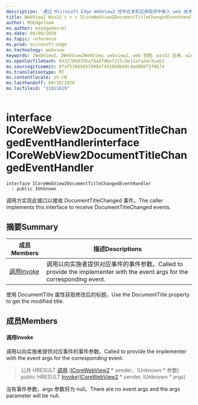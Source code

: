 ```yaml
---
description: '通过 Microsoft Edge WebView2 控件在本机应用程序中嵌入 web 技术 (HTML、CSS 和 JavaScript) '
title: WebView2 Win32 c + + ICoreWebView2DocumentTitleChangedEventHandler
author: MSEdgeTeam
ms.author: msedgedevrel
ms.date: 09/09/2020
ms.topic: reference
ms.prod: microsoft-edge
ms.technology: webview
keywords: IWebView2、IWebView2WebView、webview2、web 视图、win32 应用、win32、edge、ICoreWebView2、ICoreWebView2Controller、浏览器控件、边缘 html、ICoreWebView2DocumentTitleChangedEventHandler
ms.openlocfilehash: 9332786935ba79adfd6ef215c9e11afa24c5ceb2
ms.sourcegitcommit: 0faf538d5033508af4320b9b89c4ed99872f0574
ms.translationtype: MT
ms.contentlocale: zh-CN
ms.lasthandoff: 09/10/2020
ms.locfileid: "11011619"
---
```

# <span data-ttu-id="9ea1b-104">interface ICoreWebView2DocumentTitleChangedEventHandler</span><span class="sxs-lookup"><span data-stu-id="9ea1b-104">interface ICoreWebView2DocumentTitleChangedEventHandler</span></span> 

```
interface ICoreWebView2DocumentTitleChangedEventHandler
  : public IUnknown
```

<span data-ttu-id="9ea1b-105">调用方实现此接口以接收 DocumentTitleChanged 事件。</span><span class="sxs-lookup"><span data-stu-id="9ea1b-105">The caller implements this interface to receive DocumentTitleChanged events.</span></span>

## <span data-ttu-id="9ea1b-106">摘要</span><span class="sxs-lookup"><span data-stu-id="9ea1b-106">Summary</span></span>

 <span data-ttu-id="9ea1b-107">成员</span><span class="sxs-lookup"><span data-stu-id="9ea1b-107">Members</span></span>                        | <span data-ttu-id="9ea1b-108">描述</span><span class="sxs-lookup"><span data-stu-id="9ea1b-108">Descriptions</span></span>
--------------------------------|---------------------------------------------
[<span data-ttu-id="9ea1b-109">调用</span><span class="sxs-lookup"><span data-stu-id="9ea1b-109">Invoke</span></span>](#invoke) | <span data-ttu-id="9ea1b-110">调用以向实施者提供对应事件的事件参数。</span><span class="sxs-lookup"><span data-stu-id="9ea1b-110">Called to provide the implementer with the event args for the corresponding event.</span></span>

<span data-ttu-id="9ea1b-111">使用 DocumentTitle 属性获取修改后的标题。</span><span class="sxs-lookup"><span data-stu-id="9ea1b-111">Use the DocumentTitle property to get the modified title.</span></span>

## <span data-ttu-id="9ea1b-112">成员</span><span class="sxs-lookup"><span data-stu-id="9ea1b-112">Members</span></span>

#### <span data-ttu-id="9ea1b-113">调用</span><span class="sxs-lookup"><span data-stu-id="9ea1b-113">Invoke</span></span> 

<span data-ttu-id="9ea1b-114">调用以向实施者提供对应事件的事件参数。</span><span class="sxs-lookup"><span data-stu-id="9ea1b-114">Called to provide the implementer with the event args for the corresponding event.</span></span>

> <span data-ttu-id="9ea1b-115">公共 HRESULT [调用](#invoke) ([ICoreWebView2](icorewebview2.md) \* sender、IUnknown \* 参数) </span><span class="sxs-lookup"><span data-stu-id="9ea1b-115">public HRESULT [Invoke](#invoke)([ICoreWebView2](icorewebview2.md) \* sender, IUnknown \* args)</span></span>

<span data-ttu-id="9ea1b-116">没有事件参数，args 参数将为 null。</span><span class="sxs-lookup"><span data-stu-id="9ea1b-116">There are no event args and the args parameter will be null.</span></span>

